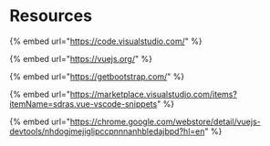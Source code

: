 # Resources

{% embed url="https://code.visualstudio.com/" %}

{% embed url="https://vuejs.org/" %}

{% embed url="https://getbootstrap.com/" %}

{% embed url="https://marketplace.visualstudio.com/items?itemName=sdras.vue-vscode-snippets" %}

{% embed url="https://chrome.google.com/webstore/detail/vuejs-devtools/nhdogjmejiglipccpnnnanhbledajbpd?hl=en" %}



